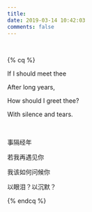 ```yaml
---
title: 
date: 2019-03-14 10:42:03
comments: false
---
```

<br>

{% cq %}

If I should meet thee

After long years,

How should I greet thee?

With silence and tears.

<br>

事隔经年 

若我再遇见你

我该如何问候你

以眼泪？以沉默？

{% endcq %}